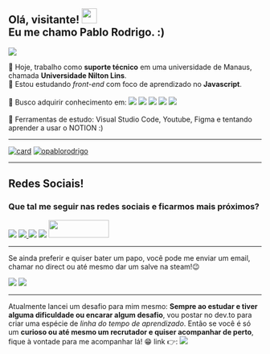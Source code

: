 ## Olá, visitante! <img src="https://raw.githubusercontent.com/kaueMarques/kaueMarques/master/hi.gif" width="30px"> <br> Eu me chamo Pablo Rodrigo. :) 

<p> <img src="https://komarev.com/ghpvc/?username=opablorodrigo&color=yellow"></p>


🔭 Hoje, trabalho como **suporte técnico** em uma universidade de Manaus, chamada **Universidade Nilton Lins**.<br>
🌱 Estou estudando *front-end* com foco de aprendizado no **Javascript**.<br><br>
🎈 Busco adquirir conhecimento em: <img src="https://img.shields.io/badge/HTML5-E34F26?style=for-the-badge&logo=html5&logoColor=white"> <img src="https://img.shields.io/badge/JavaScript-323330?style=for-the-badge&logo=javascript&logoColor=F7DF1E"> <img src="https://img.shields.io/badge/CSS3-1572B6?style=for-the-badge&logo=css3&logoColor=white"> <img src="https://img.shields.io/badge/React-20232A?style=for-the-badge&logo=react&logoColor=61DAFB"> <img src="https://img.shields.io/badge/Tailwind_CSS-38B2AC?style=for-the-badge&logo=tailwind-css&logoColor=white"> <br><br>
💼 Ferramentas de estudo: Visual Studio Code, Youtube, Figma e tentando aprender a usar o NOTION :)<br>

___

[![card](https://github-readme-stats.vercel.app/api?username=opablorodrigo&theme=dracula&show_icons=true)](https://github.com/opablorodrigo/)
[![opablorodrigo](https://github-readme-stats.vercel.app/api/top-langs/?username=opablorodrigo&hide=html&layout=compact=true&theme=dracula)](https://github.com/opablorodrigo/)
  
  ___
  
  ## Redes Sociais!
  
  ### Que tal me seguir nas redes sociais e ficarmos mais próximos?
  
  <a href="https://www.instagram.com/opablorodrigo" target="_blank"><img src="https://img.shields.io/badge/Instagram-E4405F?style=for-the-badge&logo=instagram&logoColor=white"></a> 
  <a href="https://www.twitter.com/opablorodrigo" target="_blank"> <img src="https://img.shields.io/badge/Twitter-1DA1F2?style=for-the-badge&logo=twitter&logoColor=white"> </a>
  <a href="https://www.linkedin.com/in/opablorodrigo" target="_blank"> <img src="https://img.shields.io/badge/LinkedIn-0077B5?style=for-the-badge&logo=linkedin&logoColor=white"></a>
  <a href="https://www.facebook.com/opablorodrigo" target="_blank"> <img src="https://img.shields.io/badge/Facebook-1877F2?style=for-the-badge&logo=facebook&logoColor=white"></a>
  <a href="https://www.beacons.ai/opablorodrigo" target="_blank"> <img src="https://beacons.ai/bw_logo_full.png" width="120px" height="35px"></a>
    
 ___
    
  <p>Se ainda preferir e quiser bater um papo, você pode me enviar um email, chamar no direct ou até mesmo dar um salve na steam!😉</p>
    
  <a href="https://www.steamcommunity.com/id/pablo1xd"> <img src="https://img.shields.io/badge/Steam-000000?style=for-the-badge&logo=steam&logoColor=white" target="_blank"></a>
  <a href="mailto:contato@pablorodrigo.com.br"> <img src="https://img.shields.io/badge/ProtonMail-8B89CC?style=for-the-badge&logo=protonmail&logoColor=white" target="_blank"></a>
    
___
Atualmente lancei um desafio para mim mesmo: **Sempre ao estudar e tiver alguma dificuldade ou encarar algum desafio**, vou postar no dev.to para criar uma espécie de *linha do tempo de aprendizado*. Então se você é só um **curioso ou até mesmo um recrutador e quiser acompanhar de perto**, fique à vontade para me acompanhar lá! 😁 link 👉: <a href="https://dev.to/opablorodrigo" target="_blank"><img src="https://img.shields.io/badge/dev.to-0A0A0A?style=for-the-badge&logo=dev.to&logoColor=white"></a></p>
